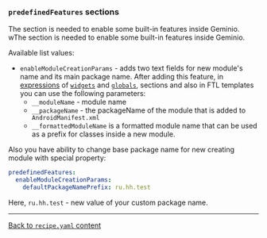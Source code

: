 ### `predefinedFeatures` sections

The section is needed to enable some built-in features inside Geminio.
wThe section is needed to enable some built-in features inside Geminio.

Available list values:

- `enableModuleCreationParams` - adds two text fields for new module's name and its main package name. 
  After adding this feature, in [expressions](/plugins/hh-geminio/docs/en/EXPRESSIONS.md) of 
  [`widgets`](/plugins/hh-geminio/docs/en/recipe_content/WIDGETS.md) and [`globals`](/plugins/hh-geminio/docs/en/recipe_content/GLOBALS.md),
  sections and also in FTL templates you can use the following parameters:
    * `__moduleName` - module name
    * `__packageName` - the packageName of the module that is added to` AndroidManifest.xml`
    * `__formattedModuleName` is a formatted module name that can be used as a prefix for classes inside a new module.

Also you have ability to change base package name for new creating module with special property:

```yaml
predefinedFeatures:
  enableModuleCreationParams:
    defaultPackageNamePrefix: ru.hh.test
```

Here, `ru.hh.test` - new value of your custom package name.

---

[Back to `recipe.yaml` content](/plugins/hh-geminio/docs/en/RECIPE_CONTENT.md)